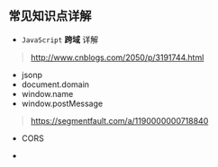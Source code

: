 ## 常见知识点详解
* `JavaScript` **跨域** 详解
> http://www.cnblogs.com/2050/p/3191744.html
  - jsonp
  - document.domain
  - window.name
  - window.postMessage

> https://segmentfault.com/a/1190000000718840
  - CORS

*
